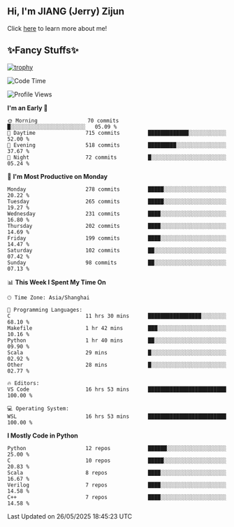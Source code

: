 ## Hi, I'm JIANG (Jerry) Zijun

Click [here](https://jzjerry.github.io/about/) to learn more about me!

## ✨Fancy Stuffs✨
[![trophy](https://github-profile-trophy.vercel.app/?username=jzjerry&theme=onedark)](https://github.com/ryo-ma/github-profile-trophy)
<!--START_SECTION:waka-->
![Code Time](http://img.shields.io/badge/Code%20Time-1%2C314%20hrs%2035%20mins-blue)

![Profile Views](http://img.shields.io/badge/Profile%20Views-0-blue)

**I'm an Early 🐤** 

```text
🌞 Morning                70 commits          █░░░░░░░░░░░░░░░░░░░░░░░░   05.09 % 
🌆 Daytime                715 commits         █████████████░░░░░░░░░░░░   52.00 % 
🌃 Evening                518 commits         █████████░░░░░░░░░░░░░░░░   37.67 % 
🌙 Night                  72 commits          █░░░░░░░░░░░░░░░░░░░░░░░░   05.24 % 
```
📅 **I'm Most Productive on Monday** 

```text
Monday                   278 commits         █████░░░░░░░░░░░░░░░░░░░░   20.22 % 
Tuesday                  265 commits         █████░░░░░░░░░░░░░░░░░░░░   19.27 % 
Wednesday                231 commits         ████░░░░░░░░░░░░░░░░░░░░░   16.80 % 
Thursday                 202 commits         ████░░░░░░░░░░░░░░░░░░░░░   14.69 % 
Friday                   199 commits         ████░░░░░░░░░░░░░░░░░░░░░   14.47 % 
Saturday                 102 commits         ██░░░░░░░░░░░░░░░░░░░░░░░   07.42 % 
Sunday                   98 commits          ██░░░░░░░░░░░░░░░░░░░░░░░   07.13 % 
```


📊 **This Week I Spent My Time On** 

```text
🕑︎ Time Zone: Asia/Shanghai

💬 Programming Languages: 
C                        11 hrs 30 mins      █████████████████░░░░░░░░   68.10 % 
Makefile                 1 hr 42 mins        ███░░░░░░░░░░░░░░░░░░░░░░   10.16 % 
Python                   1 hr 40 mins        ██░░░░░░░░░░░░░░░░░░░░░░░   09.90 % 
Scala                    29 mins             █░░░░░░░░░░░░░░░░░░░░░░░░   02.92 % 
Other                    28 mins             █░░░░░░░░░░░░░░░░░░░░░░░░   02.77 % 

🔥 Editors: 
VS Code                  16 hrs 53 mins      █████████████████████████   100.00 % 

💻 Operating System: 
WSL                      16 hrs 53 mins      █████████████████████████   100.00 % 
```

**I Mostly Code in Python** 

```text
Python                   12 repos            ██████░░░░░░░░░░░░░░░░░░░   25.00 % 
C                        10 repos            █████░░░░░░░░░░░░░░░░░░░░   20.83 % 
Scala                    8 repos             ████░░░░░░░░░░░░░░░░░░░░░   16.67 % 
Verilog                  7 repos             ████░░░░░░░░░░░░░░░░░░░░░   14.58 % 
C++                      7 repos             ████░░░░░░░░░░░░░░░░░░░░░   14.58 % 
```




 Last Updated on 26/05/2025 18:45:23 UTC
<!--END_SECTION:waka-->
